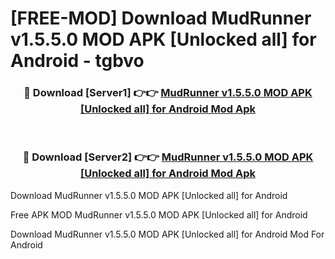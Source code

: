 # [FREE-MOD] Download MudRunner v1.5.5.0 MOD APK [Unlocked all] for Android - tgbvo


<div align="center">
<h3>🔴 Download [Server1] 👉👉 <a href="https://apk-comot.site?title=MudRunner_v1.5.5.0_MOD_APK_[Unlocked_all]_for_Android">MudRunner v1.5.5.0 MOD APK [Unlocked all] for Android Mod Apk</a></h3><br>

<h3>🔴 Download [Server2] 👉👉 <a href="https://apk-comot.site?title=MudRunner_v1.5.5.0_MOD_APK_[Unlocked_all]_for_Android">MudRunner v1.5.5.0 MOD APK [Unlocked all] for Android Mod Apk</a></h3>
</div>



Download MudRunner v1.5.5.0 MOD APK [Unlocked all] for Android 

Free APK MOD MudRunner v1.5.5.0 MOD APK [Unlocked all] for Android 

Download MudRunner v1.5.5.0 MOD APK [Unlocked all] for Android Mod For Android
